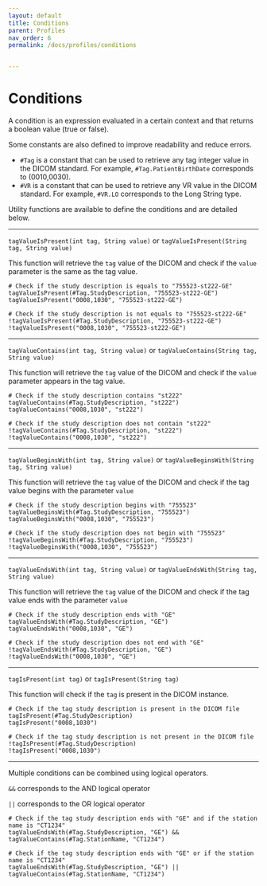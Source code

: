 ```yaml
---
layout: default
title: Conditions
parent: Profiles
nav_order: 6
permalink: /docs/profiles/conditions


---
```


# Conditions

A condition is an expression evaluated in a certain context and that returns a boolean value (true or false). 

Some constants are also defined to improve readability and reduce errors.

- `#Tag` is a constant that can be used to retrieve any tag integer value in the DICOM standard. For example, `#Tag.PatientBirthDate` corresponds to (0010,0030).
- `#VR` is a constant that can be used to retrieve any VR value in the DICOM standard. For example, `#VR.LO` corresponds to the Long String type.

Utility functions are available to define the conditions and are detailed below.

---

`tagValueIsPresent(int tag, String value)` or `tagValueIsPresent(String tag, String value)`

This function will retrieve the `tag` value of the DICOM and check if the `value` parameter is the same as the tag value.

```
# Check if the study description is equals to "755523-st222-GE"
tagValueIsPresent(#Tag.StudyDescription, "755523-st222-GE")
tagValueIsPresent("0008,1030", "755523-st222-GE")

# Check if the study description is not equals to "755523-st222-GE"
!tagValueIsPresent(#Tag.StudyDescription, "755523-st222-GE")
!tagValueIsPresent("0008,1030", "755523-st222-GE")
```

---

`tagValueContains(int tag, String value)` or `tagValueContains(String tag, String value)`

This function will retrieve the `tag` value of the DICOM and check if the `value` parameter appears in the tag value.

```
# Check if the study description contains "st222"
tagValueContains(#Tag.StudyDescription, "st222")
tagValueContains("0008,1030", "st222")

# Check if the study description does not contain "st222"
!tagValueContains(#Tag.StudyDescription, "st222")
!tagValueContains("0008,1030", "st222")
```

---

`tagValueBeginsWith(int tag, String value)` or `tagValueBeginsWith(String tag, String value)`

This function will retrieve the `tag` value of the DICOM and check if the tag value begins with the parameter `value`

```
# Check if the study description begins with "755523"
tagValueBeginsWith(#Tag.StudyDescription, "755523")
tagValueBeginsWith("0008,1030", "755523")

# Check if the study description does not begin with "755523"
!tagValueBeginsWith(#Tag.StudyDescription, "755523")
!tagValueBeginsWith("0008,1030", "755523")
```

---

`tagValueEndsWith(int tag, String value)` or `tagValueEndsWith(String tag, String value)`

This function will retrieve the `tag` value of the DICOM and check if the tag value ends with the parameter `value`

```
# Check if the study description ends with "GE"
tagValueEndsWith(#Tag.StudyDescription, "GE")
tagValueEndsWith("0008,1030", "GE")

# Check if the study description does not end with "GE"
!tagValueEndsWith(#Tag.StudyDescription, "GE")
!tagValueEndsWith("0008,1030", "GE")
```

---

`tagIsPresent(int tag)` or `tagIsPresent(String tag)`

This function will check if the `tag` is present in the DICOM instance.

```
# Check if the tag study description is present in the DICOM file
tagIsPresent(#Tag.StudyDescription)
tagIsPresent("0008,1030")

# Check if the tag study description is not present in the DICOM file
!tagIsPresent(#Tag.StudyDescription)
!tagIsPresent("0008,1030")
```

---

Multiple conditions can be combined using logical operators.

`&&` corresponds to the AND logical operator

`||` corresponds to the OR logical operator

```
# Check if the tag study description ends with "GE" and if the station name is "CT1234"
tagValueEndsWith(#Tag.StudyDescription, "GE") && tagValueContains(#Tag.StationName, "CT1234")

# Check if the tag study description ends with "GE" or if the station name is "CT1234"
tagValueEndsWith(#Tag.StudyDescription, "GE") || tagValueContains(#Tag.StationName, "CT1234")
```

